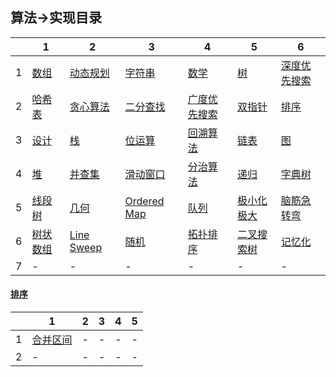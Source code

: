 ##  算法->实现目录
| |1|2|3|4|5|6|
|-|-|-|-|-|-|-|
|1|[数组]()|[动态规划]()|[字符串]()|[数学]()|[树]()|[深度优先搜索]()|
|2|[哈希表]()|[贪心算法]()|[二分查找]()|[广度优先搜索]()|[双指针]()|[排序](#排序)|
|3|[设计]()|[栈]()|[位运算]()|[回溯算法]()|[链表]()|[图]()|
|4|[堆]()|[并查集]()|[滑动窗口]()|[分治算法]()|[递归]()|[字典树]()|
|5|[线段树]()|[几何]()|[Ordered Map]()|[队列]()|[极小化极大]()|[脑筋急转弯]()|
|6|[树状数组]()|[Line Sweep]()|[随机]()|[拓扑排序]()|[二叉搜索树]()|[记忆化]()|
|7|-|-|-|-|-|-|

#### [排序](#算法->实现目录)
| |1|2|3|4|5|
|-|-|-|-|-|-|
|1|[合并区间][合并区间]|-|-|-|-|
|2|-|-|-|-|-|

[合并区间]:https://github.com/CloudSmokeMemory/WorldLogic/blob/main/realize/algorithm_realize/algorithm2realize/%E6%8E%92%E5%BA%8F/1_1%E5%90%88%E5%B9%B6%E5%8C%BA%E9%97%B4/%E5%90%88%E5%B9%B6%E5%8C%BA%E9%97%B4.md#%E9%A2%98%E7%9B%AE
